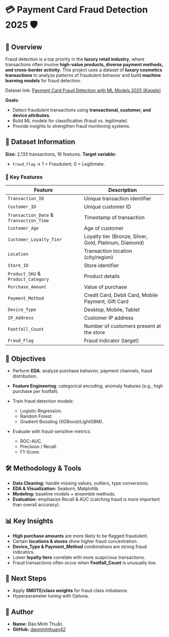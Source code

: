# 💳 Payment Card Fraud Detection 2025 🛡️

## 📌 Overview

Fraud detection is a top priority in the **luxury retail industry**, where transactions often involve **high-value products, diverse payment methods, and cross-border activity**.
This project uses a dataset of **luxury cosmetics transactions** to analyze patterns of fraudulent behavior and build **machine learning models** for fraud detection.

Dataset link: [Payment Card Fraud Detection with ML Models 2025 (Kaggle)](https://www.kaggle.com/datasets/pratyushpuri/payment-card-fraud-detection-with-ml-models-2025)

**Goals:**

* Detect fraudulent transactions using **transactional, customer, and device attributes**.
* Build ML models for classification (fraud vs. legitimate).
* Provide insights to strengthen fraud monitoring systems.

## 📂 Dataset Information

**Size:** 2,133 transactions, 16 features.
**Target variable:**

* `Fraud_Flag` → 1 = Fraudulent, 0 = Legitimate.

### 🔑 Key Features

| Feature                                 | Description                                            |
| --------------------------------------- | ------------------------------------------------------ |
| `Transaction_ID`                        | Unique transaction identifier                          |
| `Customer_ID`                           | Unique customer ID                                     |
| `Transaction_Date` & `Transaction_Time` | Timestamp of transaction                               |
| `Customer_Age`                          | Age of customer                                        |
| `Customer_Loyalty_Tier`                 | Loyalty tier (Bronze, Silver, Gold, Platinum, Diamond) |
| `Location`                              | Transaction location (city/region)                     |
| `Store_ID`                              | Store identifier                                       |
| `Product_SKU` & `Product_Category`      | Product details                                        |
| `Purchase_Amount`                       | Value of purchase                                      |
| `Payment_Method`                        | Credit Card, Debit Card, Mobile Payment, Gift Card     |
| `Device_Type`                           | Desktop, Mobile, Tablet                                |
| `IP_Address`                            | Customer IP address                                    |
| `Footfall_Count`                        | Number of customers present at the store               |
| `Fraud_Flag`                            | Fraud indicator (target)                               |

## 🎯 Objectives

* Perform **EDA**: analyze purchase behavior, payment channels, fraud distribution.
* **Feature Engineering**: categorical encoding, anomaly features (e.g., high purchase per footfall).
* Train fraud detection models:

  * Logistic Regression.
  * Random Forest.
  * Gradient Boosting (XGBoost/LightGBM).
* Evaluate with fraud-sensitive metrics:

  * ROC-AUC.
  * Precision / Recall.
  * F1-Score.

## 🛠 Methodology & Tools

* **Data Cleaning:** handle missing values, outliers, type conversions.
* **EDA & Visualization:** Seaborn, Matplotlib.
* **Modeling:** baseline models + ensemble methods.
* **Evaluation:** emphasize Recall & AUC (catching fraud is more important than overall accuracy).

## 📊 Key Insights

* **High purchase amounts** are more likely to be flagged fraudulent.
* Certain **locations & stores** show higher fraud concentration.
* **Device\_Type & Payment\_Method** combinations are strong fraud indicators.
* Lower **loyalty tiers** correlate with more suspicious transactions.
* Fraud transactions often occur when **Footfall\_Count** is unusually low.

## 🚀 Next Steps

* Apply **SMOTE/class weights** for fraud class imbalance.
* Hyperparameter tuning with Optuna.

## 👤 Author

* **Name:** Đào Minh Thuấn.
* **GitHub:** [daominhthuan42](https://github.com/daominhthuan42)
